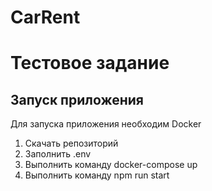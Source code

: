 # CarRent
# Тестовое задание

## Запуск приложения

Для запуска приложения необходим Docker
1) Скачать репозиторий
2) Заполнить .env
3) Выполнить команду docker-compose up
4) Выполнить команду npm run start


